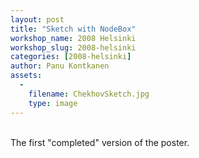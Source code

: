 ```yaml
---
layout: post
title: "Sketch with NodeBox"
workshop_name: 2008 Helsinki 
workshop_slug: 2008-helsinki
categories: [2008-helsinki]
author: Panu Kontkanen
assets:
  -
    filename: ChekhovSketch.jpg
    type: image
---
```

<div><br /></div>The first &quot;completed&quot; version of the poster. 
